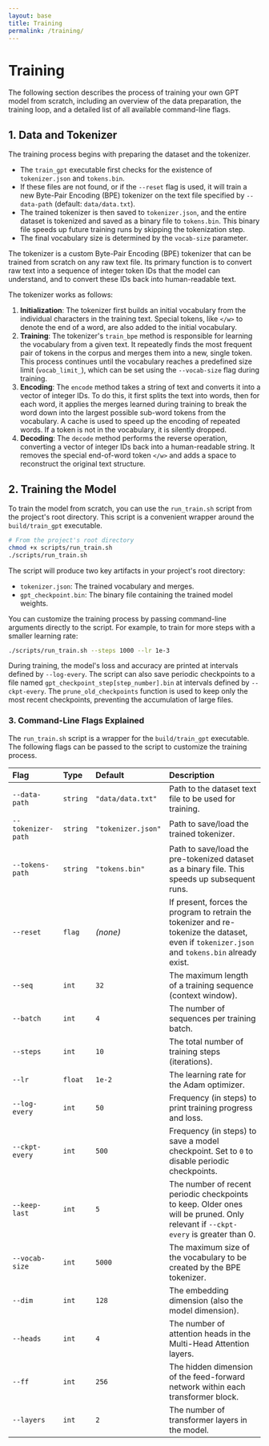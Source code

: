 ```yaml
---
layout: base
title: Training
permalink: /training/
---
```


# Training

The following section describes the process of training your own GPT model from scratch, including an overview of the data preparation, the training loop, and a detailed list of all available command-line flags.

## 1\. Data and Tokenizer

The training process begins with preparing the dataset and the tokenizer.

  * The `train_gpt` executable first checks for the existence of `tokenizer.json` and `tokens.bin`.
  * If these files are not found, or if the `--reset` flag is used, it will train a new Byte-Pair Encoding (BPE) tokenizer on the text file specified by `--data-path` (default: `data/data.txt`).
  * The trained tokenizer is then saved to `tokenizer.json`, and the entire dataset is tokenized and saved as a binary file to `tokens.bin`. This binary file speeds up future training runs by skipping the tokenization step.
  * The final vocabulary size is determined by the `vocab-size` parameter.

The tokenizer is a custom Byte-Pair Encoding (BPE) tokenizer that can be trained from scratch on any raw text file. Its primary function is to convert raw text into a sequence of integer token IDs that the model can understand, and to convert these IDs back into human-readable text.

The tokenizer works as follows:

1.  **Initialization**: The tokenizer first builds an initial vocabulary from the individual characters in the training text. Special tokens, like `</w>` to denote the end of a word, are also added to the initial vocabulary.
2.  **Training**: The tokenizer's `train_bpe` method is responsible for learning the vocabulary from a given text. It repeatedly finds the most frequent pair of tokens in the corpus and merges them into a new, single token. This process continues until the vocabulary reaches a predefined size limit (`vocab_limit_`), which can be set using the `--vocab-size` flag during training.
3.  **Encoding**: The `encode` method takes a string of text and converts it into a vector of integer IDs. To do this, it first splits the text into words, then for each word, it applies the merges learned during training to break the word down into the largest possible sub-word tokens from the vocabulary. A cache is used to speed up the encoding of repeated words. If a token is not in the vocabulary, it is silently dropped.
4.  **Decoding**: The `decode` method performs the reverse operation, converting a vector of integer IDs back into a human-readable string. It removes the special end-of-word token `</w>` and adds a space to reconstruct the original text structure.

## 2\. Training the Model

To train the model from scratch, you can use the `run_train.sh` script from the project's root directory. This script is a convenient wrapper around the `build/train_gpt` executable.

```bash
# From the project's root directory
chmod +x scripts/run_train.sh
./scripts/run_train.sh
```

The script will produce two key artifacts in your project's root directory:

  * `tokenizer.json`: The trained vocabulary and merges.
  * `gpt_checkpoint.bin`: The binary file containing the trained model weights.

You can customize the training process by passing command-line arguments directly to the script. For example, to train for more steps with a smaller learning rate:

```bash
./scripts/run_train.sh --steps 1000 --lr 1e-3
```

During training, the model's loss and accuracy are printed at intervals defined by `--log-every`. The script can also save periodic checkpoints to a file named `gpt_checkpoint_step[step_number].bin` at intervals defined by `--ckpt-every`. The `prune_old_checkpoints` function is used to keep only the most recent checkpoints, preventing the accumulation of large files.

### 3\. Command-Line Flags Explained

The `run_train.sh` script is a wrapper for the `build/train_gpt` executable. The following flags can be passed to the script to customize the training process.

| Flag | Type | Default | Description |
| :--- | :--- | :--- | :--- |
| `--data-path` | `string` | `"data/data.txt"` | Path to the dataset text file to be used for training. |
| `--tokenizer-path` | `string` | `"tokenizer.json"` | Path to save/load the trained tokenizer. |
| `--tokens-path` | `string` | `"tokens.bin"` | Path to save/load the pre-tokenized dataset as a binary file. This speeds up subsequent runs. |
| `--reset` | `flag` | *(none)* | If present, forces the program to retrain the tokenizer and re-tokenize the dataset, even if `tokenizer.json` and `tokens.bin` already exist. |
| `--seq` | `int` | `32` | The maximum length of a training sequence (context window). |
| `--batch` | `int` | `4` | The number of sequences per training batch. |
| `--steps` | `int` | `10` | The total number of training steps (iterations). |
| `--lr` | `float` | `1e-2` | The learning rate for the Adam optimizer. |
| `--log-every` | `int` | `50` | Frequency (in steps) to print training progress and loss. |
| `--ckpt-every` | `int` | `500` | Frequency (in steps) to save a model checkpoint. Set to `0` to disable periodic checkpoints. |
| `--keep-last` | `int` | `5` | The number of recent periodic checkpoints to keep. Older ones will be pruned. Only relevant if `--ckpt-every` is greater than 0. |
| `--vocab-size` | `int` | `5000` | The maximum size of the vocabulary to be created by the BPE tokenizer. |
| `--dim` | `int` | `128` | The embedding dimension (also the model dimension). |
| `--heads` | `int` | `4` | The number of attention heads in the Multi-Head Attention layers. |
| `--ff` | `int` | `256` | The hidden dimension of the feed-forward network within each transformer block. |
| `--layers` | `int` | `2` | The number of transformer layers in the model. |